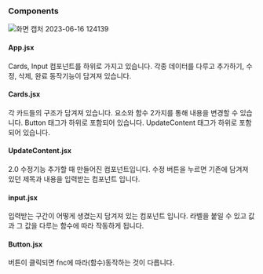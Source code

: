 ### Components
![화면 캡처 2023-06-16 124139](https://github.com/Hediar/React-ToDo/assets/72387948/95f2fa0e-8d5d-496a-ac2e-4ac68e710956)
#### App.jsx

Cards, Input 컴포넌트를 하위로 가지고 있습니다.
각종 데이터를 다루고 추가하기, 수정, 삭제, 완료 동작기능이 담겨져 있습니다.

#### Cards.jsx

각 카드들의 구조가 담겨져 있습니다.
요소와 함수 2가지를 통해 내용을 변경할 수 있습니다.
Button 태그가 하위로 포함되어 있습니다.
UpdateContent 태그가 하위로 포함되어 있습니다.

#### UpdateContent.jsx

2.0 수정기능 추가할 때 만들어진 컴포넌트입니다.
수정 버튼을 누르면 기존에 담겨져 있던 제목과 내용을 입력받는 컴포넌트 입니다.

#### input.jsx

입력받는 구간이 어떻게 생겼는지 담겨져 있는 컴포넌트 입니다.
라벨을 붙일 수 있고 값과 그 값을 다루는 함수에 따라 작동하게 됩니다.

#### Button.jsx

버튼이 클릭되면 fnc에 따라(함수)동작하는 것이 다릅니다.

